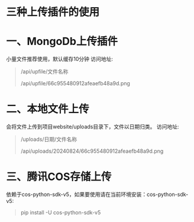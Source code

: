 # 三种上传插件的使用
# 一、MongoDb上传插件
小量文件推荐使用，默认缓存10分钟
访问地址:
> /api/upfile/文件名称
> 
> /api/upfile/66c955480912afeaefb48a9d.png


# 二、本地文件上传
会将文件上传到项目website/uploads目录下，文件以日期归类。
访问地址:
> /uploads/日期/文件名称
> 
> /api/uploads/20240824/66c955480912afeaefb48a9d.png

# 三、腾讯COS存储上传
依赖于cos-python-sdk-v5，如果要使用请在当前环境安装：cos-python-sdk-v5:
> pip install -U cos-python-sdk-v5
